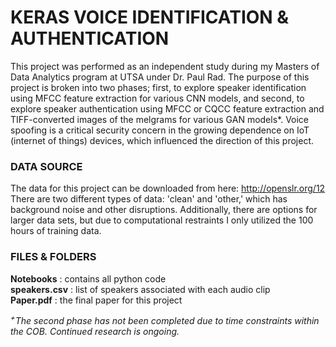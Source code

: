 # KERAS VOICE IDENTIFICATION & AUTHENTICATION
This project was performed as an independent study during my Masters of Data Analytics program at UTSA under Dr. Paul Rad. The purpose of this project is broken into two phases; first, to explore speaker identification using MFCC feature extraction for various CNN models, and second, to explore speaker authentication using MFCC or CQCC feature extraction and TIFF-converted images of the melgrams for various GAN models*. Voice spoofing is a critical security concern in the growing dependence on IoT (internet of things) devices, which influenced the direction of this project.

### DATA SOURCE
The data for this project can be downloaded from here: http://openslr.org/12 </br>
There are two different types of data: 'clean' and 'other,' which has background noise and other disruptions. Additionally, there are options for larger data sets, but due to computational restraints I only utilized the 100 hours of training data.

### FILES & FOLDERS
**Notebooks** : contains all python code </br>
**speakers.csv** : list of speakers associated with each audio clip </br>
**Paper.pdf** : the final paper for this project

*<sup>+</sup>The second phase has not been completed due to time constraints within the COB. Continued research is ongoing.*
